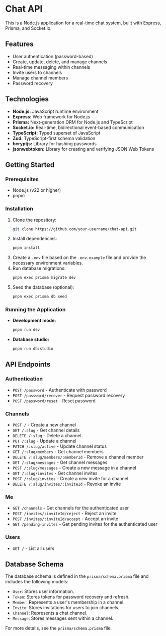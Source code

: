 # Chat API

This is a Node.js application for a real-time chat system, built with Express, Prisma, and Socket.io.

## Features

- User authentication (password-based)
- Create, update, delete, and manage channels
- Real-time messaging within channels
- Invite users to channels
- Manage channel members
- Password recovery

## Technologies

- **Node.js:** JavaScript runtime environment
- **Express:** Web framework for Node.js
- **Prisma:** Next-generation ORM for Node.js and TypeScript
- **Socket.io:** Real-time, bidirectional event-based communication
- **TypeScript:** Typed superset of JavaScript
- **Zod:** TypeScript-first schema validation
- **bcryptjs:** Library for hashing passwords
- **jsonwebtoken:** Library for creating and verifying JSON Web Tokens

## Getting Started

### Prerequisites

- Node.js (v22 or higher)
- pnpm

### Installation

1. Clone the repository:
   ```bash
   git clone https://github.com/your-username/chat-api.git
   ```
2. Install dependencies:
   ```bash
   pnpm install
   ```
3. Create a `.env` file based on the `.env.example` file and provide the necessary environment variables.
4. Run database migrations:
   ```bash
   pnpm exec prisma migrate dev
   ```
5. Seed the database (optional):
    ```bash
    pnpm exec prisma db seed
    ```

### Running the Application

- **Development mode:**
  ```bash
  pnpm run dev
  ```
- **Database studio:**
    ```bash
    pnpm run db:studio
    ```

## API Endpoints

### Authentication

- `POST /password` - Authenticate with password
- `POST /password/recover` - Request password recovery
- `POST /password/reset` - Reset password

### Channels

- `POST /` - Create a new channel
- `GET /:slug` - Get channel details
- `DELETE /:slug` - Delete a channel
- `PUT /:slug` - Update a channel
- `PATCH /:slug/active` - Update channel status
- `GET /:slug/members` - Get channel members
- `DELETE /:slug/members/:memberId` - Remove a channel member
- `GET /:slug/messages` - Get channel messages
- `POST /:slug/messages` - Create a new message in a channel
- `GET /:slug/invites` - Get channel invites
- `POST /:slug/invites` - Create a new invite for a channel
- `DELETE /:slug/invites/:inviteId` - Revoke an invite

### Me

- `GET /channels` - Get channels for the authenticated user
- `POST /invites/:inviteId/reject` - Reject an invite
- `POST /invites/:inviteId/accept` - Accept an invite
- `GET /pending-invites` - Get pending invites for the authenticated user

### Users

- `GET /` - List all users

## Database Schema

The database schema is defined in the `prisma/schema.prisma` file and includes the following models:

- `User`: Stores user information.
- `Token`: Stores tokens for password recovery and refresh.
- `Member`: Represents a user's membership in a channel.
- `Invite`: Stores invitations for users to join channels.
- `Channel`: Represents a chat channel.
- `Message`: Stores messages sent within a channel.

For more details, see the `prisma/schema.prisma` file.
